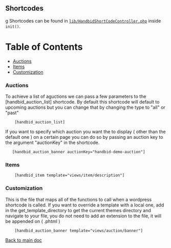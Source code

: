 ## Shortcodes
g
Shortcodes can be found in [`lib/HandbidShortCodeController.php`](/lib/HandbidShortCodeController.php) inside `init()`.

Table of Contents
===
- [Auctions](#auctions)
- [Items](#items)
- [Customization](#customization)

### Auctions
To achieve a list of aguctions we can pass a few parameters to the [handbid_auction_list] shortcode.
By default this shortcode will default to upcoming auctions but you can change that by changing the type to "all" or "past"
```
    [handbid_auction_list]
```

If you want to specify which auction you want the to display ( other than the default one ) on a certain page you can do so by passing an auction key to the argument "auctionKey" in the shortcode.

```
   [handbid_auction_banner auctionKey="handbid-demo-auction"]
```

### Items
```
    [handbid_item template="views/item/description"]
```

### Customization
This is the file that maps all of the functions to call when a wordpress shortcode is called.
If you want to override a template with a local one, add in the get_template_directory to get the current themes directory and navigate to your file,
you do not need to add an extension to the file, it will be appended on ( .phtml )

```
    [handbid_auction_banner template="views/auction/banner"]
```

[Back to main doc](/)